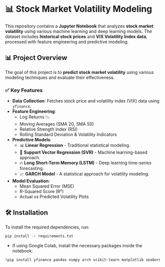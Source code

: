 # 📊 Stock Market Volatility Modeling

This repository contains a **Jupyter Notebook** that analyzes **stock market volatility** using various machine learning and deep learning models. The dataset includes **historical stock prices** and **VIX Volatility Index data**, processed with feature engineering and predictive modeling.


## **📊 Project Overview**
The goal of this project is to **predict stock market volatility** using various modeling techniques and evaluate their effectiveness.

### ✅ **Key Features**
- **Data Collection**: Fetches stock price and volatility index (VIX) data using `yfinance`.
- **Feature Engineering**:
  - Log Returns 📉
  - Moving Averages (SMA 20, SMA 50)
  - Relative Strength Index (RSI)
  - Rolling Standard Deviation & Volatility Indicators
- **Predictive Models**:
  - 📊 **Linear Regression** - Traditional statistical modeling.
  - 🤖 **Support Vector Regression (SVR)** - Machine learning-based approach.
  - 🔥 **Long Short-Term Memory (LSTM)** - Deep learning time-series forecasting.
  - 📈 **GARCH Model** - A statistical approach for volatility modeling.
- **Model Evaluation**:
  - Mean Squared Error (MSE)
  - R-Squared Score (R²)
  - Actual vs Predicted Volatility Plots


## **🛠 Installation**
To install the required dependencies, run:

```bash
pip install -r requirements.txt
```

- If using Google Colab, install the necessary packages inside the notebook:

```bash
!pip install yfinance pandas numpy arch scikit-learn matplotlib seaborn ta tensorflow



